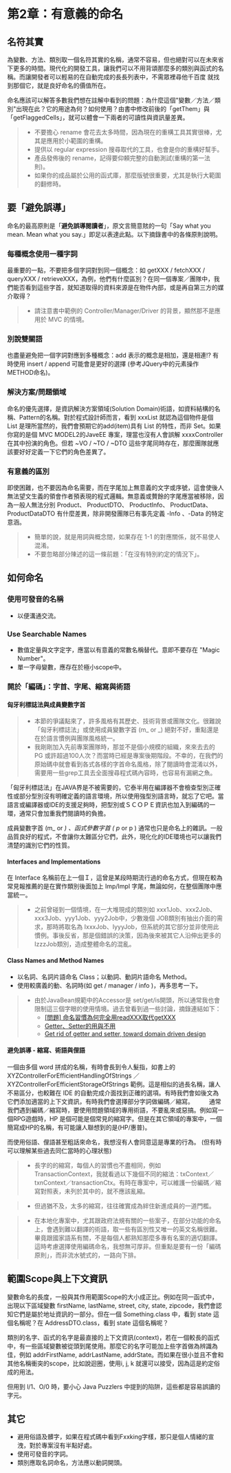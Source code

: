 
# 第2章：有意義的命名

## 名符其實

為變數、方法、類別取一個名符其實的名稱，通常不容易，但也絕對可以在未來省下更多的時間。現代化的開發工具，讓我們可以不用背頌那麼多的類別與函式的名稱。而讓開發者可以輕易的在自動完成的長長列表中，不需眾裡尋他千百度
就找到那個它，就是良好命名的價值所在。

命名應該可以解答多數我們想在註解中看到的問題：為什麼這個"變數／方法／類別"出現在此？它的用途為何？如何使用？由書中修改前後的「getThem」與「getFlaggedCells」，就可以體會一下兩者的可讀性與資訊量差異。

> * 不要擔心 rename 會花去太多時間，因為現在的重構工具其實很棒，尤其是應用於小範圍的重構。
> * 提供以 regular expression 搜尋取代的工具，也會是你的重構好幫手。
> * 產品發佈後的 rename，記得要仰頼完整的自動測試(重構的第一法則)。
> * 如果你的成品屬於公用的函式庫，那麼版號很重要，尤其是執行大範圍的翻修時。

## 要「避免誤導」

命名的最高原則是「**避免誤導閱讀者**」，原文言簡意賅的一句「Say what you mean. Mean what you say.」即足以表達此點。以下摘錄書中的各條原則說明。

### 每種概念使用一種字詞

最重要的一點，不要把多個字詞對到同一個概念：如 getXXX / fetchXXX / queryXXX / retrieveXXX，為例，他們有什麼區別？在同一個專案／團隊中，我們能否看到這些字首，就知道取得的資料來源是在物件內部，或是再自第三方的媒介取得？

> * 請注意書中範例的 Controller/Manager/Driver 的背景，顯然那不是應用於 MVC 的情境。

### 別說雙關語 

也盡量避免把一個字詞對應到多種概念：add 表示的概念是相加，還是相連!? 有時使用 insert / append 可能會是更好的選擇 (參考JQuery中的元素操作METHOD命名)。

### 解決方案/問題領域

命名的優先選擇，是資訊解決方案領域(Solution Domain)術語，如資料結構的名稱、Pattern的名稱。對於程式設計師而言，看到 xxxList 就認為這個物件是個 List 是理所當然的，我們會預期它的add(item)具有 List 的特性，而非 Set。如果你寫的是個 MVC MODEL2的JaveEE 專案，理當也沒有人會誤解 xxxxController 在其中扮演的角色。但若 ~VO / ~TO / ~DTO 這些字尾同時存在，那麼團隊就應該要好好定義一下它們的角色差異了。

### 有意義的區別

即使困難，也不要因為命名需要，而在字尾加上無意義的文字或序號，這會使後人無法望文生義的領會作者預表現的程式邏輯。無意義或贅餘的字尾應當被移除，因為一般人無法分別 Product、 ProductDTO、 ProductInfo、 ProductData、 ProductDataDTO 有什麼差異，除非開發團隊已有事先定義 -Info 、-Data 的特定意涵。

> * 簡單的說，就是用詞與概念間，如果存在 1-1 的對應關係，就不易使人混淆。
> * 不要忽略部分陳述的這一條前題：「在沒有特別約定的情況下」。

## 如何命名

### 使用可發音的名稱
* 以便溝通交流。

### Use Searchable Names
* 數值定量與文字定字，應當以有意義的常數名稱替代。意即不要存在 "Magic Number"。
* 單一字母變數，應存在於極小scope中。

### 閞於「編碼」：字首、字尾、縮寫與術語

#### 匈牙利標誌法與成員變數字首

> * 本節的爭議點來了，許多風格有其歷史、技術背景或團隊文化。很難說「匈牙利標誌法」或使用成員變數字首 (m_ or _) 絕對不好，重點還是在於語言慣例與團隊風格統一。
> * 我剛剛加入先前專案團隊時，那並不是個小規模的組織，來來去去的 PG 或許超過100人次？而當時已經是專案後期階段。不幸的，在我們的原始碼中就會看到各式各樣的字首命名風格，除了閱讀時會混淆以外，需要用一些grep工具去全面搜尋程式碼內容時，也容易有漏網之魚。

「匈牙利標誌法」在JAVA界是不被需要的，它泰半用在編譯器不會檢查型別正確性或部分型別沒有明確定義的語言環境，所以使用強型別語言時，就忘了它吧。當語言或編譯器或IDE的支援足夠時，把型別或ＳＣＯＰＥ資訊也加入到編碼的一環，通常只會加重我們閱讀時的負擔。

成員變數字首 (m_ or _) 、函式參數字首 ( p_ or p ) 通常也只是命名上的雜訊。一般品質良好的程式，不會讓你太難區分它們，此外，現化化的IDE環境也可以讓我們清楚的識別它們的性質。

#### Interfaces and Implementations

在 Interface 名稱前在上一個Ｉ，這曾是某段時期流行過的命名方式，但現在較為常見報推薦的是在實作類別後面加上 Imp/Impl 字尾，無論如何，在整個團隊中應當統一。

> * 之前曾碰到一個情境，在一大堆現成的類別如 xxx1Job、xxx2Job、xxx3Job、yyy1Job、yyy2Job中，少數幾個 JOB類別有抽出介面的需求，那時將取名為 IxxxJob、IyyyJob，但系統的其它部分並非使用此慣例。事後反省，那是個錯誤的決策，因為後來被其它人沿伸出更多的IzzzJob類別，造成整體命名的混亂。

#### Class Names and Method Names

* 以名詞、名詞片語命名 Class；以動詞、動詞片語命名 Method。
* 使用較廣義的動、名詞時(如 get / manager / info  )，再多思考一下。

> * 由於JavaBean規範中的Accessor是 set/get/is開頭，所以通常我也會限制這三個字眼的使用情境。過去曾看到過一些討論，摘錄連結如下：
>   * [[問題] 命名習慣為何完全用readXXX取代getXXX](https://www.ptt.cc/bbs/java/M.1515816367.A.F3B.html)
>   * [Getter、Setter的用與不用](https://www.ithome.com.tw/voice/98804)
>   * [Get rid of getter and setter, toward domain driven design](https://ingramchen.io/blog/2009/11/get-rid-of-getter-and-setter-toward-domain-driven-design.html)


#### 避免誤導 - 縮寫、術語與俚語

一個由多個 word 拼成的名稱，有時會長到令人髮指，如書上的 XYZControllerForEfficientHandlingOfStrings ／ XYZControllerForEfficientStorageOfStrings 範例。這是相似的過長名稱，讓人不易區分，也較難在 IDE 的自動完成介面找到正確的選項。有時我們會如後文為它們添加適當的上下文資訊，有時我們會選擇部分字詞做編碼／縮寫。
　　
通常我們遇到編碼／縮寫時，要使用問題領域的專用術語，不要亂來或惡搞。例如寫一個RPG遊戲時，HP 是個可能是個常見的縮寫字。但是在其它領域的專案中，一個簡寫成HP的名稱，有可能讓人聯想到的是(HP/惠普)。

而使用俗語、俚語甚至粗話來命名，我想沒有人會同意這是專業的行為。 (但有時可以理解某些過去同仁當時的心理狀態)

> * 長字的的縮寫，每個人的習慣也不盡相同，例如 TransactionContext，我就看過以下幾個不同的縮法：txContext／txnContext／transactionCtx。有時在專案中，可以維護一份編碼／縮寫對照表，未列於其中的，就不應該亂縮。

> * 但過猶不及，太多的縮寫，往往確實成為絆住新進成員的一道門檻。

> * 在本地化專案中，尤其跟政府法規有關的一些案子，在部分功能的命名上，會遇到難以翻譯的術語，取一些有區別性又唯一的英文名稱很難。畢竟跟國家語系有關，不是每個人都熟知那麼多專有名案的適切翻譯。
> 這時考慮選擇使用編碼命名，我想無可厚非。但重點是要有一份「編碼原則」，而非流水號式的，一路向下排。



## 範圍Scope與上下文資訊

變數命名的長度，一般與其作用範圍Scope的大小成正比。例如在同一函式中，出現以下區域變數 firstName, lastName, street, city, state, zipcode，我們會認知它們是屬於地址資訊的一部分。但在一個 Something.class 中，看到 state 這個名稱呢？在 AddressDTO.class，看到 state 這個名稱呢？

類別的名字、函式的名字是最直接的上下文資訊(context)，若在一個較長的函式中，有一些區域變數被從頭到尾使用。那麼它的名字可能加上些字首做為辨識為佳，例如 addrFirstName, addrLastName, addrState。而如果在很小並且不會和其他名稱衝突的scope，比如說迴圈，使用i, j, k 就還可以接受，因為這是約定俗成的用法。

但用到 l/1、O/0  時，要小心 Java Puzzlers 中提到的陷阱，這些都是容易誤讀的字元。 　　

## 其它






* 避用俗語及髒字，如果在程式碼中看到Fxxking字樣，那只是個人情緒的宣洩，對於專案沒有半點好處。
* 使用可發音的字詞。
* 類別應取名詞命名，方法應以動詞開頭。

